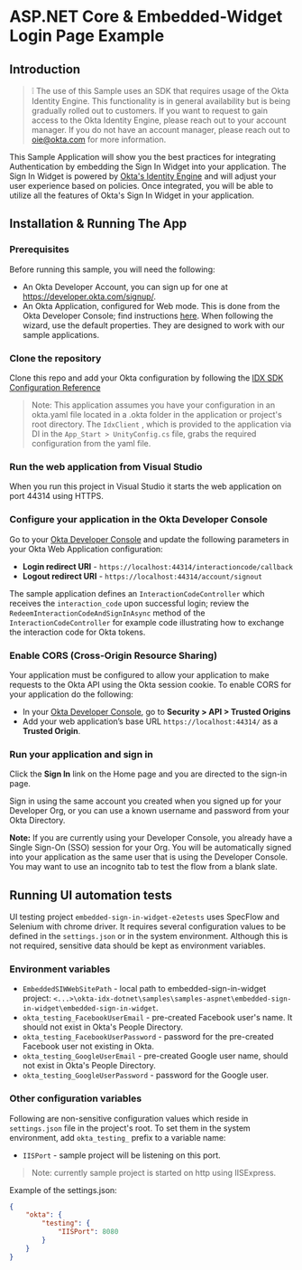 # ASP.NET Core & Embedded-Widget Login Page Example

## Introduction
> :grey_exclamation: The use of this Sample uses an SDK that requires usage of the Okta Identity Engine. 
This functionality is in general availability but is being gradually rolled out to customers. If you want
to request to gain access to the Okta Identity Engine, please reach out to your account manager. If you 
do not have an account manager, please reach out to oie@okta.com for more information.

This Sample Application will show you the best practices for integrating Authentication by embedding the 
Sign In Widget into your application. The Sign In Widget is powered by [Okta's Identity Engine](https://developer.okta.com/docs/concepts/ie-intro/) and will adjust your user experience based on policies. 
Once integrated, you will be able to utilize all the features of Okta's Sign In Widget in your application.

## Installation & Running The App

### Prerequisites

Before running this sample, you will need the following:

* An Okta Developer Account, you can sign up for one at https://developer.okta.com/signup/.
* An Okta Application, configured for Web mode. This is done from the Okta Developer Console; find instructions [here][OIDC Web Application Setup Instructions].  When following the wizard, use the default properties.  They are designed to work with our sample applications.

### Clone the repository

Clone this repo and add your Okta configuration by following the [IDX SDK Configuration Reference](../../../README.md#configuration-reference) 

> Note: This application assumes you have your configuration in an okta.yaml file located in a .okta folder in the application or project's root directory. 
> The `IdxClient` , which is provided to the application via DI in the `App_Start > UnityConfig.cs` file, grabs the required configuration from the yaml file.


### Run the web application from Visual Studio

When you run this project in Visual Studio it starts the web application on port 44314 using HTTPS. 

### Configure your application in the Okta Developer Console

Go to your [Okta Developer Console] and update the following parameters in your Okta Web Application configuration:
* **Login redirect URI** - `https://localhost:44314/interactioncode/callback`
* **Logout redirect URI** - `https://localhost:44314/account/signout`

The sample application defines an `InteractionCodeController` which receives the `interaction_code` upon successful login; review the `RedeemInteractionCodeAndSignInAsync` method of the `InteractionCodeController` for example code illustrating how to exchange the interaction code for Okta tokens.

### Enable CORS (Cross-Origin Resource Sharing)

Your application must be configured to allow your application to make requests to the Okta API using the Okta session cookie. To enable CORS for your application do the following:

- In your [Okta Developer Console], go to **Security > API > Trusted Origins** 
- Add your web application’s base URL `https://localhost:44314/` as a **Trusted Origin**.

### Run your application and sign in

Click the **Sign In** link on the Home page and you are directed to the sign-in page.

Sign in using the same account you created when you signed up for your Developer Org, or you can use a known username and password from your Okta Directory.

**Note:** If you are currently using your Developer Console, you already have a Single Sign-On (SSO) session for your Org.  You will be automatically signed into your application as the same user that is using the Developer Console.  You may want to use an incognito tab to test the flow from a blank slate.

[OIDC Web Application Setup Instructions]: https://developer.okta.com/authentication-guide/implementing-authentication/auth-code#1-setting-up-your-application
[Sign Users in to Your Web Application guide]: https://developer.okta.com/guides/sign-into-web-app/aspnet/before-you-begin/
[Okta Developer Console]: https://login.okta.com

## Running UI automation tests

UI testing project `embedded-sign-in-widget-e2etests` uses SpecFlow and Selenium with chrome driver. It requires several configuration values to be defined in the `settings.json` or in the system environment. Although this is not required, sensitive data should be kept as environment variables.

### Environment variables
 * `EmbeddedSIWWebSitePath` - local path to embedded-sign-in-widget project: `<...>\okta-idx-dotnet\samples\samples-aspnet\embedded-sign-in-widget\embedded-sign-in-widget`.
 * `okta_testing_FacebookUserEmail` - pre-created Facebook user's name. It should not exist in Okta's People Directory.
 * `okta_testing_FacebookUserPassword` - password for the pre-created Facebook user not existing in Okta.
 * `okta_testing_GoogleUserEmail` - pre-created Google user name, should not exist in Okta's People Directory.
 * `okta_testing_GoogleUserPassword` - password for the Google user.

### Other configuration variables
Following are non-sensitive configuration values which reside in `settings.json` file in the project's root. To set them in the system environment, add `okta_testing_` prefix to a variable name:
* `IISPort` - sample project will be listening on this port. 
>Note: currently sample project is started on http  using IISExpress. 

Example of the settings.json:
```json
{
    "okta": {
        "testing": {
            "IISPort": 8080
        }
    }
}
```
